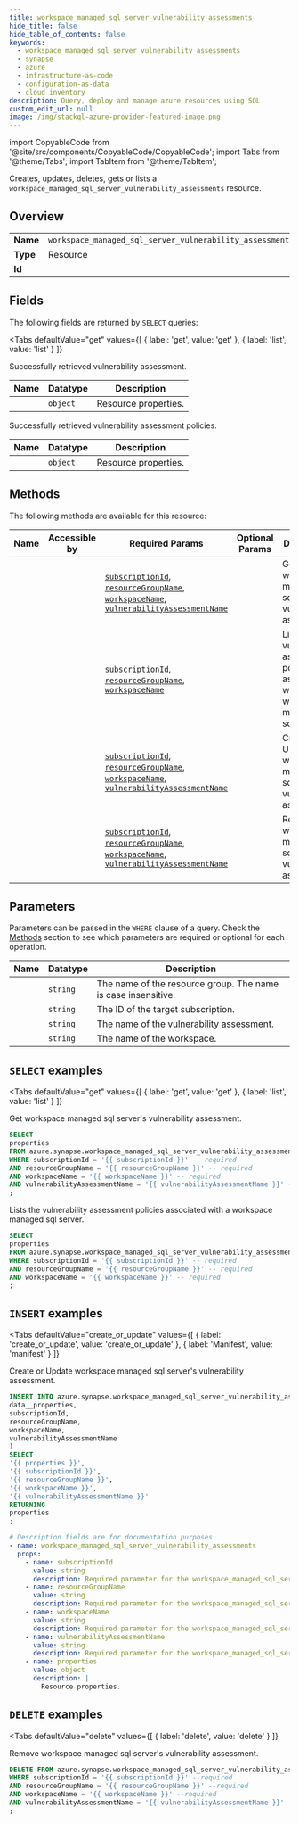 ```yaml
--- 
title: workspace_managed_sql_server_vulnerability_assessments
hide_title: false
hide_table_of_contents: false
keywords:
  - workspace_managed_sql_server_vulnerability_assessments
  - synapse
  - azure
  - infrastructure-as-code
  - configuration-as-data
  - cloud inventory
description: Query, deploy and manage azure resources using SQL
custom_edit_url: null
image: /img/stackql-azure-provider-featured-image.png
---
```


import CopyableCode from '@site/src/components/CopyableCode/CopyableCode';
import Tabs from '@theme/Tabs';
import TabItem from '@theme/TabItem';

Creates, updates, deletes, gets or lists a <code>workspace_managed_sql_server_vulnerability_assessments</code> resource.

## Overview
<table><tbody>
<tr><td><b>Name</b></td><td><code>workspace_managed_sql_server_vulnerability_assessments</code></td></tr>
<tr><td><b>Type</b></td><td>Resource</td></tr>
<tr><td><b>Id</b></td><td><CopyableCode code="azure.synapse.workspace_managed_sql_server_vulnerability_assessments" /></td></tr>
</tbody></table>

## Fields

The following fields are returned by `SELECT` queries:

<Tabs
    defaultValue="get"
    values={[
        { label: 'get', value: 'get' },
        { label: 'list', value: 'list' }
    ]}
>
<TabItem value="get">

Successfully retrieved vulnerability assessment.

<table>
<thead>
    <tr>
    <th>Name</th>
    <th>Datatype</th>
    <th>Description</th>
    </tr>
</thead>
<tbody>
<tr>
    <td><CopyableCode code="properties" /></td>
    <td><code>object</code></td>
    <td>Resource properties.</td>
</tr>
</tbody>
</table>
</TabItem>
<TabItem value="list">

Successfully retrieved vulnerability assessment policies.

<table>
<thead>
    <tr>
    <th>Name</th>
    <th>Datatype</th>
    <th>Description</th>
    </tr>
</thead>
<tbody>
<tr>
    <td><CopyableCode code="properties" /></td>
    <td><code>object</code></td>
    <td>Resource properties.</td>
</tr>
</tbody>
</table>
</TabItem>
</Tabs>

## Methods

The following methods are available for this resource:

<table>
<thead>
    <tr>
    <th>Name</th>
    <th>Accessible by</th>
    <th>Required Params</th>
    <th>Optional Params</th>
    <th>Description</th>
    </tr>
</thead>
<tbody>
<tr>
    <td><a href="#get"><CopyableCode code="get" /></a></td>
    <td><CopyableCode code="select" /></td>
    <td><a href="#parameter-subscriptionId"><code>subscriptionId</code></a>, <a href="#parameter-resourceGroupName"><code>resourceGroupName</code></a>, <a href="#parameter-workspaceName"><code>workspaceName</code></a>, <a href="#parameter-vulnerabilityAssessmentName"><code>vulnerabilityAssessmentName</code></a></td>
    <td></td>
    <td>Get workspace managed sql server's vulnerability assessment.</td>
</tr>
<tr>
    <td><a href="#list"><CopyableCode code="list" /></a></td>
    <td><CopyableCode code="select" /></td>
    <td><a href="#parameter-subscriptionId"><code>subscriptionId</code></a>, <a href="#parameter-resourceGroupName"><code>resourceGroupName</code></a>, <a href="#parameter-workspaceName"><code>workspaceName</code></a></td>
    <td></td>
    <td>Lists the vulnerability assessment policies associated with a workspace managed sql server.</td>
</tr>
<tr>
    <td><a href="#create_or_update"><CopyableCode code="create_or_update" /></a></td>
    <td><CopyableCode code="insert" /></td>
    <td><a href="#parameter-subscriptionId"><code>subscriptionId</code></a>, <a href="#parameter-resourceGroupName"><code>resourceGroupName</code></a>, <a href="#parameter-workspaceName"><code>workspaceName</code></a>, <a href="#parameter-vulnerabilityAssessmentName"><code>vulnerabilityAssessmentName</code></a></td>
    <td></td>
    <td>Create or Update workspace managed sql server's vulnerability assessment.</td>
</tr>
<tr>
    <td><a href="#delete"><CopyableCode code="delete" /></a></td>
    <td><CopyableCode code="delete" /></td>
    <td><a href="#parameter-subscriptionId"><code>subscriptionId</code></a>, <a href="#parameter-resourceGroupName"><code>resourceGroupName</code></a>, <a href="#parameter-workspaceName"><code>workspaceName</code></a>, <a href="#parameter-vulnerabilityAssessmentName"><code>vulnerabilityAssessmentName</code></a></td>
    <td></td>
    <td>Remove workspace managed sql server's vulnerability assessment.</td>
</tr>
</tbody>
</table>

## Parameters

Parameters can be passed in the `WHERE` clause of a query. Check the [Methods](#methods) section to see which parameters are required or optional for each operation.

<table>
<thead>
    <tr>
    <th>Name</th>
    <th>Datatype</th>
    <th>Description</th>
    </tr>
</thead>
<tbody>
<tr id="parameter-resourceGroupName">
    <td><CopyableCode code="resourceGroupName" /></td>
    <td><code>string</code></td>
    <td>The name of the resource group. The name is case insensitive.</td>
</tr>
<tr id="parameter-subscriptionId">
    <td><CopyableCode code="subscriptionId" /></td>
    <td><code>string</code></td>
    <td>The ID of the target subscription.</td>
</tr>
<tr id="parameter-vulnerabilityAssessmentName">
    <td><CopyableCode code="vulnerabilityAssessmentName" /></td>
    <td><code>string</code></td>
    <td>The name of the vulnerability assessment.</td>
</tr>
<tr id="parameter-workspaceName">
    <td><CopyableCode code="workspaceName" /></td>
    <td><code>string</code></td>
    <td>The name of the workspace.</td>
</tr>
</tbody>
</table>

## `SELECT` examples

<Tabs
    defaultValue="get"
    values={[
        { label: 'get', value: 'get' },
        { label: 'list', value: 'list' }
    ]}
>
<TabItem value="get">

Get workspace managed sql server's vulnerability assessment.

```sql
SELECT
properties
FROM azure.synapse.workspace_managed_sql_server_vulnerability_assessments
WHERE subscriptionId = '{{ subscriptionId }}' -- required
AND resourceGroupName = '{{ resourceGroupName }}' -- required
AND workspaceName = '{{ workspaceName }}' -- required
AND vulnerabilityAssessmentName = '{{ vulnerabilityAssessmentName }}' -- required
;
```
</TabItem>
<TabItem value="list">

Lists the vulnerability assessment policies associated with a workspace managed sql server.

```sql
SELECT
properties
FROM azure.synapse.workspace_managed_sql_server_vulnerability_assessments
WHERE subscriptionId = '{{ subscriptionId }}' -- required
AND resourceGroupName = '{{ resourceGroupName }}' -- required
AND workspaceName = '{{ workspaceName }}' -- required
;
```
</TabItem>
</Tabs>


## `INSERT` examples

<Tabs
    defaultValue="create_or_update"
    values={[
        { label: 'create_or_update', value: 'create_or_update' },
        { label: 'Manifest', value: 'manifest' }
    ]}
>
<TabItem value="create_or_update">

Create or Update workspace managed sql server's vulnerability assessment.

```sql
INSERT INTO azure.synapse.workspace_managed_sql_server_vulnerability_assessments (
data__properties,
subscriptionId,
resourceGroupName,
workspaceName,
vulnerabilityAssessmentName
)
SELECT 
'{{ properties }}',
'{{ subscriptionId }}',
'{{ resourceGroupName }}',
'{{ workspaceName }}',
'{{ vulnerabilityAssessmentName }}'
RETURNING
properties
;
```
</TabItem>
<TabItem value="manifest">

```yaml
# Description fields are for documentation purposes
- name: workspace_managed_sql_server_vulnerability_assessments
  props:
    - name: subscriptionId
      value: string
      description: Required parameter for the workspace_managed_sql_server_vulnerability_assessments resource.
    - name: resourceGroupName
      value: string
      description: Required parameter for the workspace_managed_sql_server_vulnerability_assessments resource.
    - name: workspaceName
      value: string
      description: Required parameter for the workspace_managed_sql_server_vulnerability_assessments resource.
    - name: vulnerabilityAssessmentName
      value: string
      description: Required parameter for the workspace_managed_sql_server_vulnerability_assessments resource.
    - name: properties
      value: object
      description: |
        Resource properties.
```
</TabItem>
</Tabs>


## `DELETE` examples

<Tabs
    defaultValue="delete"
    values={[
        { label: 'delete', value: 'delete' }
    ]}
>
<TabItem value="delete">

Remove workspace managed sql server's vulnerability assessment.

```sql
DELETE FROM azure.synapse.workspace_managed_sql_server_vulnerability_assessments
WHERE subscriptionId = '{{ subscriptionId }}' --required
AND resourceGroupName = '{{ resourceGroupName }}' --required
AND workspaceName = '{{ workspaceName }}' --required
AND vulnerabilityAssessmentName = '{{ vulnerabilityAssessmentName }}' --required
;
```
</TabItem>
</Tabs>
